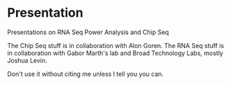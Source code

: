 # Presentation
Presentations on RNA Seq Power Analysis and Chip Seq 

The Chip Seq stuff is in collaboration with Alon Goren.
The RNA Seq stuff is in collaboration with Gabor Marth's lab and Broad Technology Labs, mostly Joshua Levin.

Don't use it without citing me unless I tell you you can. 
